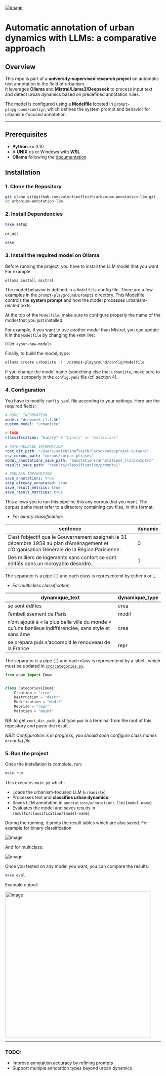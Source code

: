 [![image](https://github.com/user-attachments/assets/d7aeeb94-365a-48e0-98db-ca412f5a36a4)](https://ollama.com/)


# Automatic annotation of urban dynamics with LLMs: a comparative approach

## Overview
This repo is part of a **university-supervised research project** on automatic text annotation in the field of urbanism.  
It leverages **Ollama** and **Mistral/Llama3/Deepseek** to process input text and detect urban dynamics based on predefined annotation rules.

The model is configured using a **Modelfile** located in `prompt-playground/config/`, which defines the system prompt and behavior for urbanism-focused annotation.

---

## Prerequisites

- **Python** >= 3.10
- A **UNIX** os or Windows with **WSL**
- **Ollama** following the [documentation](https://ollama.com/download)


## Installation

### 1. Clone the Repository
```bash
git clone git@github.com:valentinefleith/urbanism-annotation-llm.git
cd urbanism-annotation-llm
```
### 2. Install Dependencies

```bash
make setup
```

or just

```bash
make
```

### 3. Install the required model on Ollama
Before running the project, you have to install the LLM model that you want. For example:
```bash
ollama install mistral
```
The model behavior is defined in a `Modelfile` config file. There are a few examples in the `prompt-playground/prompts` directory. This Modelfile controls the **system prompt** and how the model processes urbanism-related texts.

At the top of the `Modelfile`, make sure to configure properly the name of the model that you just installed.

For example, if you want to use another model than Mistral, you can update it in the `Modelfile` by changing the `FROM` line:
```
FROM <your-new-model>
```

Finally, to build the model, type:
```bash
ollama create urbaniste -f ./prompt-playground/config/Modelfile
```
If you change the model name (something else that `urbaniste`, make sure to update it properly in the `config.yaml` file (cf. section 4).

### 4. Configuration
You have to modify `config.yaml` file according to your settings. Here are the required fields:
```yaml
# MODEL INFORMATION
model: "deepseek-r1:1.5b"
custom_model: "urbaniste"

# TASK
classification: "binary" # "binary" or "multiclass"

# PATH-RELATED INFORMATION
root_dir_path: "/Users/valentinefleith/Perso/code/projet-tuteure"
csv_corpus_path: "corpus/corpus_phrases"
model_annotations_save_path: "annotations/annotations_llm/promptv1"
results_save_path: "results/classification/promptv1"

# BOOLEAN INFORMATION
save_annotations: true
skip_already_annotated: true
save_result_metrics: true
save_result_matrices: true
```

This allows you to run this pipeline this any corpus that you want. The corpus paths must refer to a directory containing csv files, in this format:

- _For binary classification:_

| sentence | dynamic |
|----------|---------|
| C’est l’objectif que le Gouvernement assignait le 31 décembre 1958 au plan d’Aménagement et d’Organisation Générale de la Région Parisienne. | 0 |
| Des milliers de logements sans confort se sont édifiés dans un incroyable désordre. | 1 |

The separator is a pipe (`|`) and each class is representend by either `0` or `1`.

- _For multiclass classification:_

| dynamique_text                                                                 | dynamique_type |
|--------------------------------------------------------------------------------|----------------|
| se sont édifiés                                                                | crea           |
| l’embellissement de Paris                                                     | modif          |
| n’ont ajouté à « la plus belle ville du monde » qu’une banlieue indifférenciée, sans style et sans âme | crea           |
| se prépara puis s’accomplit le renouveau de la France                         | repr           |

The separator is a pipe (`|`) and each class is representend by a label , which must be updated in [`src/categories.py`](https://github.com/valentinefleith/urbanism-annotation-llm/blob/main/src/categories.py).

```py
from enum import Enum


class Categories(Enum):
    Creation = "crea"
    Destruction = "destr"
    Modification = "modif"
    Reprise = "repr"
    Maintien = "maint"
```

NB: to get `root_dir_path`, just type `pwd` in a terminal from the root of this repository and paste the result.

_NB2: Configuration is in progress, you should soon configure class names in config file._


### 5. Run the project
Once the installation is complete, run:

```bash
make run
```
This executes `main.py` which:
- Loads the urbanism-focused LLM (`urbaniste`)
- Processes text and **classifies urban dynamics**
- Saves LLM annotation in `annotations/annotations_llm/{model-name}`
- Evaluates the model and saves results in `results/classification/{model-name}`

During the running, it prints the result tables which are also saved. For example for binary classification:

![image](https://github.com/user-attachments/assets/159eb060-5526-46ba-8373-26a5400ce66f)

And for multiclass:

![image](https://github.com/user-attachments/assets/93b5adf9-b727-46cf-802b-31317fbb24eb)



Once you tested on any model you want, you can compare the results:
```bash
make eval
```
Example output:

<img width="472" alt="image" src="https://github.com/user-attachments/assets/bb71d538-7867-4f3f-bf7a-97a434966e96" />

---
### TODO:
- Improve annotation accuracy by refining prompts
- Support multiple annotation types beyond urban dynamics
